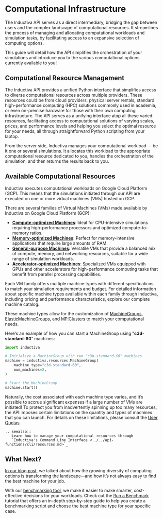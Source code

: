 # Computational Infrastructure

The Inductiva API serves as a direct intermediary, bridging the gap between users 
and the complex landscape of computational resources. It streamlines the process 
of managing and allocating computational workloads and simulation tasks, by 
facilitating access to an expansive selection of computing options.

This guide will detail how the API simplifies the orchestration of your simulations 
and introduce you to the various computational options currently available to you!

## Computational Resource Management

The Inductiva API provides a unified Python interface that simplifies access to diverse computational resources across multiple providers. These resources could be from cloud providers, physical server rentals, standard high-performance computing (HPC) solutions commonly used in academia, or even on-premise hardware for those with their own computing infrastructure. The API serves as a unifying interface atop all these varied resources, facilitating access to computational solutions of varying scales, prices, and 
performance levels and helping you select the optimal resource for your needs, 
all through straightforward Python scripting from your laptop.

From the server side, Inductiva manages your computational workload — be it one 
or several simulations. It allocates this workload to the appropriate computational 
resource dedicated to you, handles the orchestration of the simulation, and then 
returns the results back to you.

## Available Computational Resources

Inductiva executes computational workloads on Google Cloud Platform (GCP). This means that the simulations initiated through our API are executed on one or more virtual machines (VMs) hosted on GCP.

There are several families of Virtual Machines (VMs) made available by Inductiva on 
Google Cloud Platform (GCP):

- [**Compute-optimized Machines**](https://cloud.google.com/compute/docs/compute-optimized-machines): Ideal for CPU-intensive simulations requiring high-performance processors and optimized compute-to-memory ratios.
- [**Memory-optimized Machines**](https://cloud.google.com/compute/docs/memory-optimized-machines): Perfect for memory-intensive applications that require large amounts of RAM.
- [**General-purpose Machines**](https://cloud.google.com/compute/docs/general-purpose-machines): Versatile VMs that provide a balanced mix of compute, memory, and networking resources, suitable for a wide range of simulation workloads.
- [**Accelerator-optimized Machines**](https://cloud.google.com/compute/docs/accelerator-optimized-machines): Specialized VMs equipped with GPUs and other accelerators for high-performance computing tasks that benefit from parallel processing capabilities.

Each VM family offers multiple machine types with different specifications to match your simulation requirements and budget. For detailed information about specific machine types available within each family through Inductiva, including pricing and performance characteristics, explore our complete machine catalog.

These machine types allow for the customization of
[MachineGroups](computational_resources/machinegroup_class.md),
[ElasticMachineGroups](computational_resources/elasticgroup_class.md),
and [MPIClusters](computational_resources/mpicluster_class.md)
to match your computational needs.

Here's an example of how you can start a MachineGroup using "**c3d-standard-60**" machines:

```python
import inductiva

# Initialize a MachineGroup with two "c3d-standard-60" machines
machine = inductiva.resources.MachineGroup(
    machine_type="c3d-standard-60",
    num_machines=2,
)

# Start the MachineGroup
machine.start()
```
Naturally, the cost associated with each machine type varies, and it’s possible 
to accrue significant expenses if a large number of VMs are initiated! To protect 
you from inadvertently spinning up too many resources, the API imposes certain 
limitations on the quantity and types of machines that you can launch. For details 
on these limitations, please consult the
[User Quotas](../basics/quotas.md).

````{eval-rst}
.. seealso::
   Learn how to manage your computational resources through
   `Inductiva's Command Line Interface <../../api-functions/cli/resources.md>`_
````  

## What Next? 

[In our blog post](https://inductiva.ai/blog/article/allocating-computational-resources-in-a-diverse-chip-ecosystem), 
we talked about how the growing diversity of computing options 
is transforming the landscape—and how it’s not always easy to find the best machine 
for your job.

With our [benchmarking tool](benchmarking.md), we make it easier to make smarter, cost-effective decisions for your workloads. Check out the [Run a Benchmark](../../scale-up/benchmark/run-benchmarks.md) tutorial that offers an in-depth step-by-step guide to help you create a benchmarking script and choose the best machine type for your specific case.
